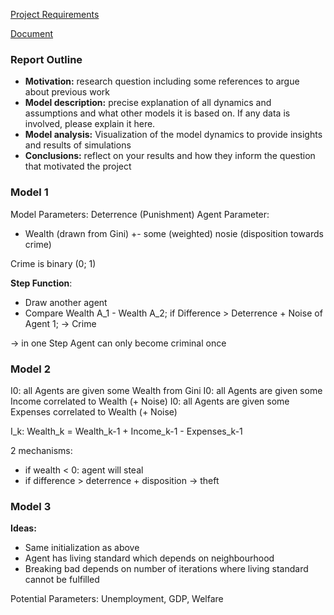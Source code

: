 [Project Requirements](https://github.com/pjercic/ComputationalModellingSocialSystems2024/blob/main/ProjectGuide/ProjectsGuide.md)

[Document](https://www.overleaf.com/project/665e05ec6795d650709e27dd)

### Report Outline

- **Motivation:** research question including some references to argue about previous work
- **Model description:** precise explanation of all dynamics and assumptions and what other models it is based on. If any data is involved, please explain it here.
- **Model analysis:** Visualization of the model dynamics to provide insights and results of simulations
- **Conclusions:** reflect on your results and how they inform the question that motivated the project

### Model 1
Model Parameters: Deterrence (Punishment)
Agent Parameter: 
- Wealth (drawn from Gini) +- some (weighted) nosie (disposition towards crime)

Crime is binary (0; 1)

**Step Function**: 
- Draw another agent
- Compare Wealth A_1 - Wealth A_2; if Difference > Deterrence + Noise of Agent 1; -> Crime  

-> in one Step Agent can only become criminal once

### Model 2
I0: all Agents are given some Wealth from Gini
I0: all Agents are given some Income correlated to Wealth (+ Noise)
I0: all Agents are given some Expenses correlated to Wealth (+ Noise)

I_k: Wealth_k = Wealth_k-1 + Income_k-1 - Expenses_k-1

2 mechanisms: 
- if wealth < 0: agent will steal
- if difference > deterrence + disposition -> theft

### Model 3
**Ideas:** 
- Same initialization as above
- Agent has living standard which depends on neighbourhood
- Breaking bad depends on number of iterations where living standard cannot be fulfilled

Potential Parameters: Unemployment, GDP, Welfare 
